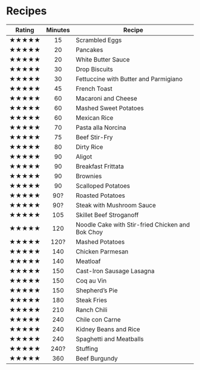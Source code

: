 # Recipes

Rating | Minutes | Recipe
:----:|:---:| ---
★★★★★ |  15 | Scrambled Eggs
★★★★★ |  20 | Pancakes
★★★★★ |  20 | White Butter Sauce
★★★★★ |  30 | Drop Biscuits
★★★★★ |  30 | Fettuccine with Butter and Parmigiano
★★★★★ |  45 | French Toast
★★★★★ |  60 | Macaroni and Cheese
★★★★★ |  60 | Mashed Sweet Potatoes
★★★★★ |  60 | Mexican Rice
★★★★★ |  70 | Pasta alla Norcina
★★★★★ |  75 | Beef Stir-Fry
★★★★★ |  80 | Dirty Rice
★★★★★ |  90 | Aligot
★★★★★ |  90 | Breakfast Frittata
★★★★★ |  90 | Brownies
★★★★★ |  90 | Scalloped Potatoes
★★★★★ |  90? | Roasted Potatoes
★★★★★ |  90? | Steak with Mushroom Sauce
★★★★★ | 105 | Skillet Beef Stroganoff
★★★★★ | 120 | Noodle Cake with Stir-fried Chicken and Bok Choy
★★★★★ | 120? | Mashed Potatoes
★★★★★ | 140 | Chicken Parmesan
★★★★★ | 140 | Meatloaf
★★★★★ | 150 | Cast-Iron Sausage Lasagna
★★★★★ | 150 | Coq au Vin
★★★★★ | 150 | Shepherd’s Pie
★★★★★ | 180 | Steak Fries
★★★★★ | 210 | Ranch Chili
★★★★★ | 240 | Chile con Carne
★★★★★ | 240 | Kidney Beans and Rice
★★★★★ | 240 | Spaghetti and Meatballs
★★★★★ | 240? | Stuffing
★★★★★ | 360 | Beef Burgundy
